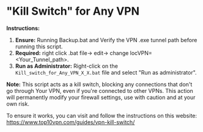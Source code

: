 # "Kill Switch" for Any VPN

**Instructions:**

1. **Ensure:** Running Backup.bat and Verify the VPN .exe tunnel path before running this script.
2. **Required:** right click .bat file-> edit-> change locVPN=<Your_Tunnel_path>.
3. **Run as Administrator:** Right-click on the `Kill_switch_for_Any_VPN_X_X.bat` file and select "Run as administrator".

**Note:** This script acts as a kill switch, blocking any connections that don't go through Your VPN, even if you're connected to other VPNs. This action will permanently modify your firewall settings, use with caution and at your own risk.

To ensure it works, you can visit and follow the instructions on this website:
https://www.top10vpn.com/guides/vpn-kill-switch/
